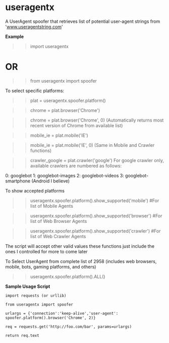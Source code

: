 # useragentx
A UserAgent spoofer that retrieves list of potential user-agent strings from 'www.useragentstring.com'

<b>Example</b>

>> import useragentx
# OR
>> from useragentx import spoofer

To select specific platforms:

>> plat = useragentx.spoofer.platform()

>> chrome = plat.browser('Chrome')

>> chrome = plat.browser('Chrome', 0) (Automatically returns most recent version of Chrome from available list)

>> mobile_ie = plat.mobile('IE')

>> mobile_ie = plat.mobile('IE', 0) (Same in Mobile and Crawler functions)

>> crawler_google = plat.crawler('google') 
For google crawler only, available crawlers are numbered as follows:

  0: googlebot
  1: googlebot-images
  2: googlebot-videos
  3: googlebot-smartphone (Android I believe)

To show accepted platforms

>> useragentx.spoofer.platform().show_supported('mobile') #For list of Mobile Agents

>> useragentx.spoofer.platform().show_supported('browser') #For list of Web Browser Agents

>> useragentx.spoofer.platform().show_supported('crawler') #For list of Web Crawler Agents

The script will accept other valid values these functions just include the ones I controlled for more to come later

To Select UserAgent from complete list of 2958 (includes web browsers, mobile, bots, gaming platforms, and others)

>> useragentx.spoofer.platform().ALL()

<b>Sample Usage Script </b>

    import requests (or urllib) 

    from useragentx import spoofer
    
    urlargs = {'connection':'keep-alive','user-agent': spoofer.platform().browser('Chrome', 2)}
    
    req = requests.get('http://foo.com/bar', params=urlargs)
    
    return req.text
